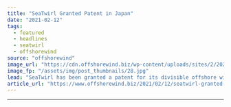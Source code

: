 ```yaml
---
title: "SeaTwirl Granted Patent in Japan"
date: "2021-02-12"
tags: 
  - featured
  - headlines
  - seatwirl
  - offshorewind
source: "offshorewind"
image_url: "https://cdn.offshorewind.biz/wp-content/uploads/sites/2/2021/02/12143005/S2-turbine_SeaTwirl.jpg"
image_fp: "/assets/img/post_thumbnails/28.jpg"
lead: "SeaTwirl has been granted a patent for its divisible offshore wind turbine by the"
article_url: "https://www.offshorewind.biz/2021/02/12/seatwirl-granted-patent-in-japan/"
---
```


---
